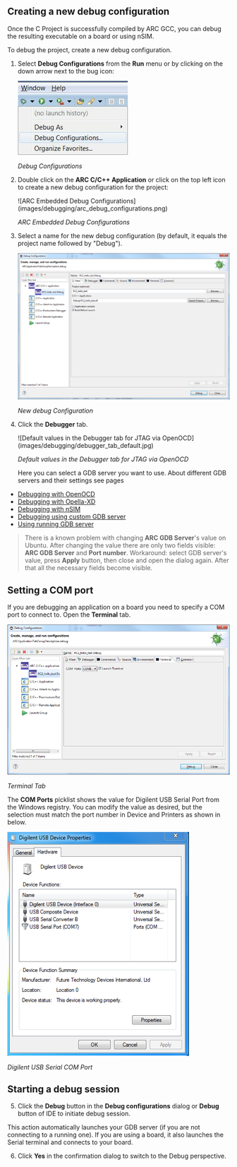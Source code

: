 ## Creating a new debug configuration

Once the C Project is successfully compiled by ARC GCC, you can debug the
resulting executable on a board or using nSIM.

To debug the project, create a new debug configuration.

1. Select **Debug Configurations**  from the  **Run**  menu or by clicking on
the down arrow next to the bug icon:

    ![Debug Configurations](images/debugging/debug_configurations.png)

    _Debug Configurations_

2. Double click on the **ARC C/C++ Application**  or click on the top left icon
to create a new debug configuration for the project:

    ![ARC Embedded Debug Configurations]
    (images/debugging/arc_debug_configurations.png)

    _ARC Embedded Debug Configurations_

3. Select a name for the new debug configuration (by default, it equals the
project name followed by "Debug").

    ![New debug Configuration](images/debugging/openocd/debug_configuration.png)

    _New debug Configuration_

4. Click the **Debugger** tab.

    ![Default values in the Debugger tab for JTAG via OpenOCD]
    (images/debugging/debugger_tab_default.jpg)

    _Default values in the Debugger tab for JTAG via OpenOCD_

    Here you can select a GDB server you want to use. About different GDB servers
and their settings see pages
  * [Debugging with OpenOCD](Debugging-with-OpenOCD)
  * [Debugging with Opella-XD](Debugging-with-OpellaXD)
  * [Debugging with nSIM](Debugging-with-nSIM)
  * [Debugging using custom GDB server](Debugging-with-Custom-GDB-Server)
  * [Using running GDB server](Debugging-with-Running-GDB-Server)

> There is a known problem with changing **ARC GDB Server**'s value on
> Ubuntu. After changing the value there are only two fields visible: **ARC GDB
> Server** and **Port number**. Workaround: select GDB server's value,
> press **Apply** button, then close and open the dialog again. After that all
> the necessary fields become visible.


## Setting a COM port

If you are debugging an application on a board you need to specify a COM port
to connect to. Open the **Terminal** tab.

![Terminal Tab](images/debugging/openocd/com_port.png)

  _Terminal Tab_

The **COM Ports** picklist shows the value for Digilent
USB Serial Port from the Windows registry. You can modify the value as
desired, but the selection must match the port number in Device and
Printers as shown in below.

![Digilent USB Serial COM Port](images/debugging/serial_port_window.png)

  _Digilent USB Serial COM Port_


## Starting a debug session

5. Click the **Debug** button in the **Debug configurations** dialog or **Debug**
 button of IDE to initiate debug session.

  This action automatically launches your GDB server (if you are not connecting to
  a running one). If you are using a board, it also launches the Serial terminal
  and connects to your board.


6. Click **Yes** in the confirmation dialog to switch to the Debug perspective.


